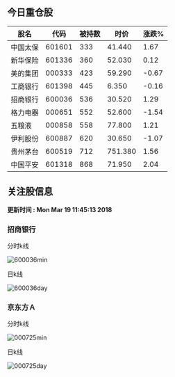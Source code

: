 
## 今日重仓股 

|股名|代码|被持数|时价|涨跌%|
|---|---|---|---|---|
|中国太保|601601|333|41.440|1.67|
|新华保险|601336|360|52.030|0.12|
|美的集团|000333|423|59.290|-0.67|
|工商银行|601398|445|6.350|-0.16|
|招商银行|600036|536|30.520|1.29|
|格力电器|000651|552|52.600|-1.54|
|五粮液|000858|558|77.800|1.21|
|伊利股份|600887|620|30.650|-1.07|
|贵州茅台|600519|712|751.380|1.56|
|中国平安|601318|868|71.950|2.04|

## 关注股信息
**更新时间 : Mon Mar 19 11:45:13 2018**
### 招商银行 
分时k线

![600036min](http://image.sinajs.cn/newchart/min/n/sh600036.gif)

日k线

![600036day](http://image.sinajs.cn/newchart/daily/n/sh600036.gif)

### 京东方Ａ 
分时k线

![000725min](http://image.sinajs.cn/newchart/min/n/sz000725.gif)

日k线

![000725day](http://image.sinajs.cn/newchart/daily/n/sz000725.gif)
